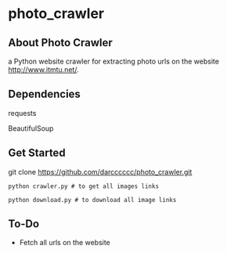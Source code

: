 # photo_crawler

## About Photo Crawler

a Python website crawler for extracting photo urls on the website http://www.itmtu.net/.

## Dependencies

requests

BeautifulSoup

## Get Started

git clone https://github.com/darcccccc/photo_crawler.git

`python crawler.py # to get all images links`

`python download.py # to download all image links` 

## To-Do

- Fetch all urls on the website
